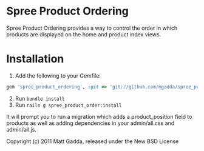 Spree Product Ordering
====================

Spree Product Ordering provides a way to control the order in which products are displayed
on the home and product index views. 


Installation
=======

1. Add the following to your Gemfile:

```ruby
gem 'spree_product_ordering', :git => 'git://github.com/mgadda/spree_product_ordering.git'
```

2. Run `bundle install`
3. Run `rails g spree_product_order:install`

It will prompt you to run a migration which adds a product_position field to products as well as
adding dependencies in your admin/all.css and admin/all.js.

Copyright (c) 2011 Matt Gadda, released under the New BSD License
